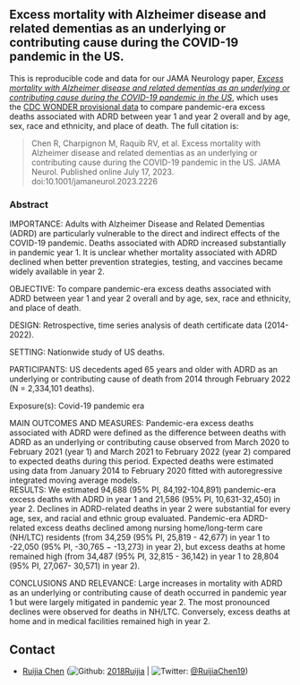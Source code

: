 


## Excess mortality with Alzheimer disease and related dementias as an underlying or contributing cause during the COVID-19 pandemic in the US. 


This is reproducible code and data for our JAMA Neurology paper, [*Excess mortality with Alzheimer disease and related dementias as an underlying or contributing cause during the COVID-19 pandemic in the US*](doi:10.1001/jamaneurol.2023.2226), which uses the [CDC WONDER provisional data](https://wonder.cdc.gov/mcd.html) to compare pandemic-era excess deaths associated with ADRD between year 1 and year 2 overall and by age, sex, race and ethnicity, and place of death. The full citation is: 

> Chen R, Charpignon M, Raquib RV, et al. Excess mortality with Alzheimer disease and related dementias as an underlying or contributing cause during the COVID-19 pandemic in the US. JAMA Neurol. Published online July 17, 2023. doi:10.1001/jamaneurol.2023.2226

### Abstract
IMPORTANCE: Adults with Alzheimer Disease and Related Dementias (ADRD) are particularly vulnerable to the direct and indirect effects of the COVID-19 pandemic. Deaths associated with ADRD increased substantially in pandemic year 1. It is unclear whether mortality associated with ADRD declined when better prevention strategies, testing, and vaccines became widely available in year 2. 

OBJECTIVE: To compare pandemic-era excess deaths associated with ADRD between year 1 and year 2 overall and by age, sex, race and ethnicity, and place of death. 

DESIGN: Retrospective, time series analysis of death certificate data (2014-2022).

SETTING: Nationwide study of US deaths. 

PARTICIPANTS: US decedents aged 65 years and older with ADRD as an underlying or contributing cause of death from 2014 through February 2022 (N = 2,334,101 deaths).

Exposure(s): Covid-19 pandemic era

MAIN OUTCOMES AND MEASURES: Pandemic-era excess deaths associated with ADRD were defined as the difference between deaths with ADRD as an underlying or contributing cause observed from March 2020 to February 2021 (year 1) and March 2021 to February 2022 (year 2) compared to expected deaths during this period. Expected deaths were estimated using data from January 2014 to February 2020 fitted with autoregressive integrated moving average models.  
RESULTS: We estimated 94,688 (95% PI, 84,192-104,891) pandemic-era excess deaths with ADRD in year 1 and 21,586 (95% PI, 10,631-32,450) in year 2. Declines in ADRD-related deaths in year 2 were substantial for every age, sex, and racial and ethnic group evaluated. Pandemic-era ADRD-related excess deaths declined among nursing home/long-term care (NH/LTC) residents (from 34,259 (95% PI, 25,819 - 42,677) in year 1 to -22,050 (95% PI, -30,765 −  -13,273) in year 2), but excess deaths at home remained high (from 34,487 (95% PI, 32,815 - 36,142)  in year 1 to 28,804 (95% PI, 27,067- 30,571)  in year 2). 

CONCLUSIONS AND RELEVANCE: Large increases in mortality with ADRD as an underlying or contributing cause of death occurred in pandemic year 1 but were largely mitigated in pandemic year 2. The most pronounced declines were observed for deaths in NH/LTC. Conversely, excess deaths at home and in medical facilities remained high in year 2.



## Contact

-   [Ruijia Chen](https://profiles.ucsf.edu/ruijia.chen)
    (![Github](http://i.imgur.com/9I6NRUm.png):
    [2018Ruijia](https://github.com/2018Ruijia) \|
    ![Twitter](http://i.imgur.com/wWzX9uB.png):
    [\@RuijiaChen19](https://twitter.com/@RuijiaChen19))
